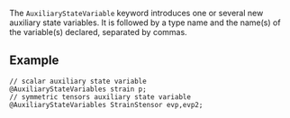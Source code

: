 The `AuxiliaryStateVariable` keyword introduces one or several new
auxiliary state variables. It is followed by a type name and the
name(s) of the variable(s) declared, separated by commas.

## Example

~~~~{.cpp}
// scalar auxiliary state variable
@AuxiliaryStateVariables strain p;
// symmetric tensors auxiliary state variable
@AuxiliaryStateVariables StrainStensor evp,evp2;
~~~~~~~~~~~~~~~~~~~~~~~~~~~~~~

